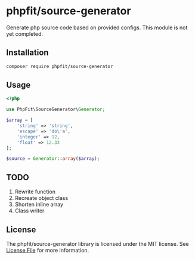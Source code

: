 # phpfit/source-generator

Generate php source code based on provided configs. This module is not yet completed.

## Installation

```bash
composer require phpfit/source-generator
```

## Usage

```php
<?php

use PhpFit\SourceGenerator\Generator;

$array = [
    'string' => 'string',
    'escape' => 'do\'a',
    'integer' => 12,
    'float' => 12.33
];

$source = Generator::array($array);
```

## TODO

1. Rewrite function
2. Recreate object class
3. Shorten inline array
4. Class writer

## License

The phpfit/source-generator library is licensed under the MIT license.
See [License File](LICENSE.md) for more information.
